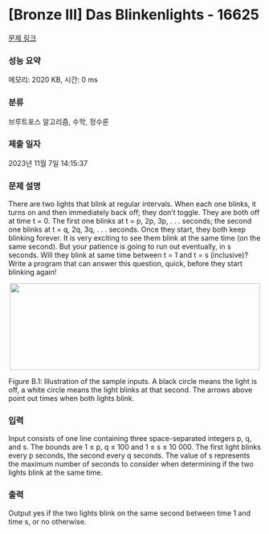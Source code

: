 # [Bronze III] Das Blinkenlights - 16625 

[문제 링크](https://www.acmicpc.net/problem/16625) 

### 성능 요약

메모리: 2020 KB, 시간: 0 ms

### 분류

브루트포스 알고리즘, 수학, 정수론

### 제출 일자

2023년 11월 7일 14:15:37

### 문제 설명

<p>There are two lights that blink at regular intervals. When each one blinks, it turns on and then immediately back off; they don’t toggle. They are both off at time t = 0. The first one blinks at t = p, 2p, 3p, . . . seconds; the second one blinks at t = q, 2q, 3q, . . . seconds. Once they start, they both keep blinking forever. It is very exciting to see them blink at the same time (on the same second). But your patience is going to run out eventually, in s seconds. Will they blink at same time between t = 1 and t = s (inclusive)? Write a program that can answer this question, quick, before they start blinking again!</p>

<p style="text-align: center;"><img alt="" src="https://upload.acmicpc.net/4177941f-a163-4987-b609-440d78f8eef1/-/preview/" style="width: 498px; height: 173px;"></p>

<p>Figure B.1: Illustration of the sample inputs. A black circle means the light is off, a white circle means the light blinks at that second. The arrows above point out times when both lights blink.</p>

### 입력 

 <p>Input consists of one line containing three space-separated integers p, q, and s. The bounds are 1 ≤ p, q ≤ 100 and 1 ≤ s ≤ 10 000. The first light blinks every p seconds, the second every q seconds. The value of s represents the maximum number of seconds to consider when determining if the two lights blink at the same time.</p>

### 출력 

 <p>Output yes if the two lights blink on the same second between time 1 and time s, or no otherwise.</p>

